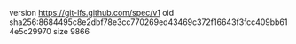 version https://git-lfs.github.com/spec/v1
oid sha256:8684495c8e2dbf78e3cc770269ed43469c372f16643f3fcc409bb614e5c29970
size 9866
